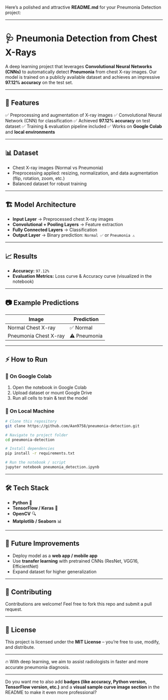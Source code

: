 Here’s a polished and attractive **README.md** for your Pneumonia Detection project:

---

# 🩺 Pneumonia Detection from Chest X-Rays

A deep learning project that leverages **Convolutional Neural Networks (CNNs)** to automatically detect **Pneumonia** from chest X-ray images.
Our model is trained on a publicly available dataset and achieves an impressive **97.12% accuracy** on the test set.

---

## 🚀 Features

✅ Preprocessing and augmentation of X-ray images
✅ Convolutional Neural Network (CNN) for classification
✅ Achieved **97.12% accuracy** on test dataset
✅ Training & evaluation pipeline included
✅ Works on **Google Colab** and **local environments**

---

## 📊 Dataset

* Chest X-ray images (Normal vs Pneumonia)
* Preprocessing applied: resizing, normalization, and data augmentation (flip, rotation, zoom, etc.)
* Balanced dataset for robust training

---

## 🏗️ Model Architecture

* **Input Layer** → Preprocessed chest X-ray images
* **Convolutional + Pooling Layers** → Feature extraction
* **Fully Connected Layers** → Classification
* **Output Layer** → Binary prediction: `Normal ✅` or `Pneumonia ⚠️`

---

## 📈 Results

* **Accuracy:** `97.12%`
* **Evaluation Metrics:** Loss curve & Accuracy curve (visualized in the notebook)

---

## 📷 Example Predictions

| Image                 | Prediction   |
| --------------------- | ------------ |
| Normal Chest X-ray    | ✅ Normal     |
| Pneumonia Chest X-ray | ⚠️ Pneumonia |

---

## ⚡ How to Run

### 🔹 On Google Colab

1. Open the notebook in Google Colab
2. Upload dataset or mount Google Drive
3. Run all cells to train & test the model

### 🔹 On Local Machine

```bash
# Clone this repository
git clone https://github.com/Aan9758/pneumonia-detection.git

# Navigate to project folder
cd pneumonia-detection

# Install dependencies
pip install -r requirements.txt

# Run the notebook / script
jupyter notebook pneumonia_detection.ipynb
```

---

## 🛠️ Tech Stack

* **Python** 🐍
* **TensorFlow / Keras** 🤖
* **OpenCV** 🔍
* **Matplotlib / Seaborn** 📊

---

## 📌 Future Improvements

* Deploy model as a **web app / mobile app**
* Use **transfer learning** with pretrained CNNs (ResNet, VGG16, EfficientNet)
* Expand dataset for higher generalization

---

## 🤝 Contributing

Contributions are welcome! Feel free to fork this repo and submit a pull request.

---

## 📜 License

This project is licensed under the **MIT License** – you’re free to use, modify, and distribute.

---

🔥 With deep learning, we aim to assist radiologists in faster and more accurate pneumonia diagnosis.

---

Do you want me to also add **badges (like accuracy, Python version, TensorFlow version, etc.)** and a **visual sample curve image section** in the README to make it even more professional?
